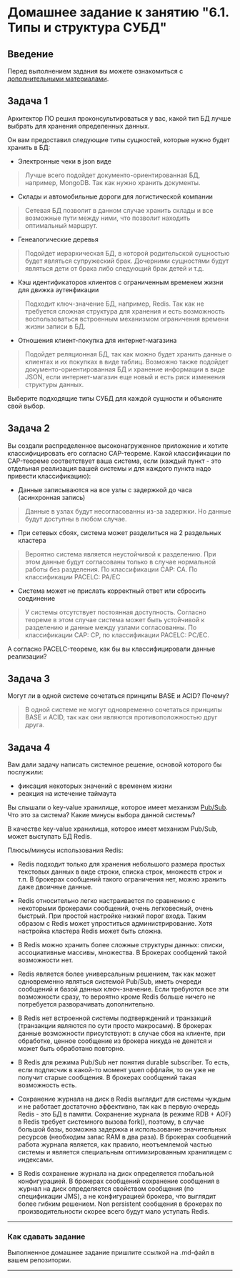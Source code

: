# Домашнее задание к занятию "6.1. Типы и структура СУБД"

## Введение

Перед выполнением задания вы можете ознакомиться с 
[дополнительными материалами](https://github.com/netology-code/virt-homeworks/tree/master/additional/README.md).

## Задача 1

Архитектор ПО решил проконсультироваться у вас, какой тип БД 
лучше выбрать для хранения определенных данных.

Он вам предоставил следующие типы сущностей, которые нужно будет хранить в БД:

- Электронные чеки в json виде
> Лучше всего подойдет документо-ориентированная БД, например, MongoDB. Так как нужно хранить документы.
- Склады и автомобильные дороги для логистической компании
> Сетевая БД позволит в данном случае хранить склады и все возможные пути между ними, что позволит находить оптимальный маршрут.
- Генеалогические деревья
> Подойдет иерархическая БД, в которой родительской сущностью будет являться супружеский брак. Дочерними сущностями будут являться дети от брака либо следующий брак детей и т.д.
- Кэш идентификаторов клиентов с ограниченным временем жизни для движка аутенфикации
> Подходит ключ-значение БД, например, Redis. Так как не требуется сложная структура для хранения и есть возможность воспользоваться встроенным механизмом ограничения времени жизни записи в БД.
- Отношения клиент-покупка для интернет-магазина
> Подойдет реляционная БД, так как можно будет хранить данные о клиентах и их покупках в виде таблиц. Возможно также подойдет документо-ориентированная БД и хранение информации в виде JSON, если интернет-магазин еще новый и есть риск изменения структуры данных.


Выберите подходящие типы СУБД для каждой сущности и объясните свой выбор.

## Задача 2

Вы создали распределенное высоконагруженное приложение и хотите классифицировать его согласно 
CAP-теореме. Какой классификации по CAP-теореме соответствует ваша система, если 
(каждый пункт - это отдельная реализация вашей системы и для каждого пункта надо привести классификацию):

- Данные записываются на все узлы с задержкой до часа (асинхронная запись)
> Данные в узлах будут несогласованны из-за задержки. Но данные будут доступны в любом случае.
- При сетевых сбоях, система может разделиться на 2 раздельных кластера
> Вероятно система является неустойчивой к разделению. При этом данные будут согласованы только в случае нормальной работы без разделения. По классификации CAP: CA. По классификации PACELC: PA/EC
- Система может не прислать корректный ответ или сбросить соединение
> У системы отсутствует постоянная доступность. Согласно теореме в этом случае система может быть устойчивой к разделению и данные между узлами согласованны. По классификации CAP: CP, по классификации PACELC: PC/EC.

А согласно PACELC-теореме, как бы вы классифицировали данные реализации?

## Задача 3

Могут ли в одной системе сочетаться принципы BASE и ACID? Почему?
> В одной системе не могут одновременно сочетаться принципы BASE и ACID, так как они являются противоположностью друг друга.

## Задача 4

Вам дали задачу написать системное решение, основой которого бы послужили:

- фиксация некоторых значений с временем жизни
- реакция на истечение таймаута

Вы слышали о key-value хранилище, которое имеет механизм [Pub/Sub](https://habr.com/ru/post/278237/). 
Что это за система? Какие минусы выбора данной системы?
> 
В качестве key-value хранилища, которое имеет механизм Pub/Sub, может выступать БД Redis.

Плюсы/минусы использования Redis:
- Redis подходит только для хранения небольшого размера простых текстовых данных в виде строки, списка строк, множеств строк и т.п. 
В брокерах сообщений такого ограничения нет, можно хранить даже двоичные данные.

- Redis относительно легко настраивается по сравнению с некоторыми брокерами сообщений, очень легковесный, очень быстрый.
При простой настройке низкий порог входа.
Таким образом с Redis может упроститься администрирование. 
Хотя настройка кластера Redis может быть сложна.

- В Redis можно хранить более сложные структуры данных: списки, ассоциативные массивы, множества. В Брокерах сообщений такой возможности нет.

- Redis является более универсальным решением, так как может одновременно являться системой Pub/Sub, иметь очереди сообщений и базой данных ключ-значение.
Если требуются все эти возможности сразу, то вероятно кроме Redis больше ничего не потребуется разворачивать дополнительно.

- В Redis нет встроенной системы подтверждений и транзакций (транзакции являются по сути просто макросами). В брокерах данные возможности присутствуют: в случае сбоя на клиенте, при обработке, ценное сообщение из брокера никуда не денется и может быть обработано повторно.

- В Redis для режима Pub/Sub нет понятия durable subscriber. То есть, если подписчик в какой-то момент ушел оффлайн, то он уже не получит старые сообщения.
В брокерах сообщений такая возможность есть.

- Cохранение журнала на диск в Redis выглядит для системы чуждым и не работает достаточно эффективно, так как в первую очередь Redis - это БД в памяти.
Сохранение журнала (в режиме RDB + AOF) в Redis требует системного вызова fork(), поэтому, в случае большой базы, возможна задержка и использование значительных ресурсов (необходим запас RAM в два раза).
В брокерах сообщений работа журнала является, как правило, неотъемлемой частью системы и является специальным оптимизированным хранилищем с индексами.

- В Redis сохранение журнала на диск определяется глобальной конфигурацией.
В брокерах сообщений сохранение сообщения в журнал на диск определяется свойством сообщения (по спецификации JMS), а не конфигурацией брокера, что выглядит более гибким решением.
Non persistent сообщения в брокерах по производительности скорее всего будут мало уступать Redis.
---

### Как cдавать задание

Выполненное домашнее задание пришлите ссылкой на .md-файл в вашем репозитории.

---
